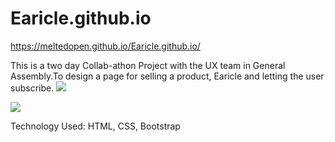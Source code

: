 # Earicle.github.io
https://meltedopen.github.io/Earicle.github.io/

This is a two day Collab-athon Project with the UX team in General Assembly.To design a page for selling a product,
Earicle and letting the user subscribe.
![](https://cdn.glitch.com/d776f221-4149-426d-9f2b-4dadbef42f07%2FScreen%20Shot%202019-04-01%20at%202.39.48%20PM.png?1554154851772)


![](https://cdn.glitch.com/d776f221-4149-426d-9f2b-4dadbef42f07%2FScreen%20Shot%202019-04-01%20at%202.42.45%20PM.png?1554154986557)

Technology Used:
 HTML, CSS, Bootstrap
